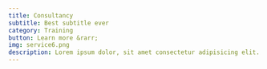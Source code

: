 ```yaml
---
title: Consultancy
subtitle: Best subtitle ever
category: Training
button: Learn more &rarr;
img: service6.png
description: Lorem ipsum dolor, sit amet consectetur adipisicing elit. Sit doloribus nemo quia? Impedit repudiandae obcaecati consectetur aliquid totam earum tempora possimus fugit ad odit commodi, ut officiis maiores non rerum!  
---
```

